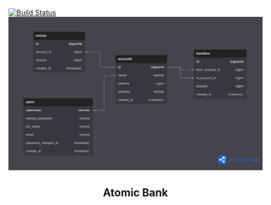 <!-- CI Badge -->
<a href="https://github.com/caard0s0/atomic-bank/actions/workflows/ci.yml">
    <img src="https://github.com/caard0s0/atomic-bank/actions/workflows/ci.yml/badge.svg?branch=main" alt="Build Status">
</a>

<div align="center">
    <img width="600" src="./.github/imgs/atomic-bank-db-diagram.png" alt="Atomic Bank DB Diagram" />
    <h2>Atomic Bank</h2>
</div>


